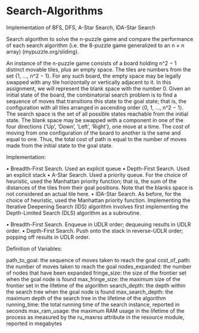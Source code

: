 # Search-Algorithms
Implementation of BFS, DFS, A-Star Search, IDA-Star Search

Search algorithm to solve the n-puzzle game and compare the performance of each search algorithm (i.e. the 8-puzzle game generalized to an n × n array) (mypuzzle.org/sliding).

An instance of the n-puzzle game consists of a board holding n^2 − 1 distinct movable tiles, plus an empty space. The tiles are numbers from the set {1, ..., n^2 − 1}. For any such board, the empty space may be legally swapped with any tile horizontally or vertically adjacent to it. In this assignment, we will represent the blank space with the number 0.
Given an initial state of the board, the combinatorial search problem is to find a sequence of moves that transitions this state to the goal state; that is, the configuration with all tiles arranged in ascending order ⟨0, 1, ..., n^2 − 1⟩. The search space is the set of all possible states reachable from the initial state.
The blank space may be swapped with a component in one of the four directions {‘Up’, ‘Down’, ‘Left’, ‘Right’}, one move at a time. The cost of moving from one configuration of the board to another is the same and equal to one. Thus, the total cost of path is equal to the number of moves made from the initial state to the goal state.



Implementation:

• Breadth-First Search. Used an explicit queue
• Depth-First Search. Used an explicit stack
• A-Star Search. Used a priority queue. For the choice of heuristic, used the Manhattan priority function; that is, the sum of the distances of the tiles from their goal positions. Note that the blanks space is not considered an actual tile here.
• IDA-Star Search. As before, for the choice of heuristic, used the Manhattan priority function. Implementing the Iterative Deepening Search (IDS) algorithm involves first implementing the Depth-Limited Search (DLS) algorithm as a subroutine.

• Breadth-First Search. Enqueue in UDLR order; dequeuing results in UDLR order.
• Depth-First Search. Push onto the stack in reverse-UDLR order; popping off results in UDLR order.



Definition of Variables:

path_to_goal: the sequence of moves taken to reach the goal
cost_of_path: the number of moves taken to reach the goal
nodes_expanded: the number of nodes that have been expanded
fringe_size: the size of the frontier set when the goal node is found
max_fringe_size: the maximum size of the frontier set in the lifetime of the algorithm search_depth: the depth within the search tree when the goal node is found max_search_depth: the maximum depth of the search tree in the lifetime of the algorithm running_time: the total running time of the search instance, reported in seconds max_ram_usage: the maximum RAM usage in the lifetime of the process as measured by the ru_maxrss attribute in the resource module, reported in megabytes

